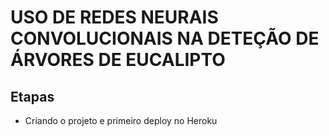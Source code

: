 # USO DE REDES NEURAIS CONVOLUCIONAIS NA DETEÇÃO DE ÁRVORES DE EUCALIPTO

## Etapas

 - Criando o projeto e primeiro deploy no Heroku
